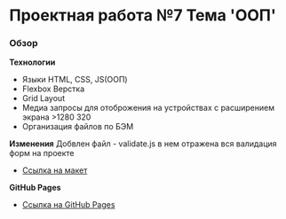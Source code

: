 # Проектная работа №7 Тема 'ООП'

### Обзор
**Технологии**

* Языки HTML, CSS, JS(ООП)
* Flexbox Верстка
* Grid Layout
* Медиа запросы для отоброжения на устройствах с расширением экрана >1280 320
* Организация файлов по БЭМ

**Изменения**
Добвлен файл - validate.js в нем отражена вся валидация форм на проекте 

* [Ссылка на макет](https://www.figma.com/file/kRVLKwYG3d1HGLvh7JFWRT/JavaScript.-Sprint-6?node-id=0%3A1)

**GitHub Pages**

* [Ссылка на GitHub Pages](https://romansckorokhodov.github.io/mesto/)